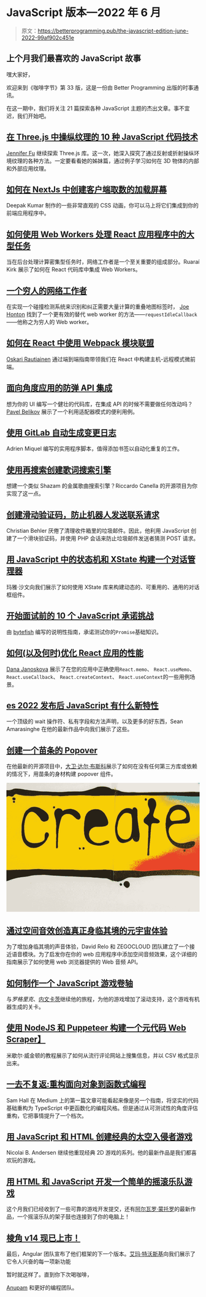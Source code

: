 # JavaScript 版本—2022 年 6 月

> 原文：<https://betterprogramming.pub/the-javascript-edition-june-2022-99af902c451e>

## 上个月我们最喜欢的 JavaScript 故事

嘿大家好，

欢迎来到《咖啡字节》第 33 版，这是一份由 Better Programming 出版的时事通讯。

在这一期中，我们将关注 21 篇探索各种 JavaScript 主题的杰出文章。事不宜迟，我们开始吧。

## [在 Three.js 中操纵纹理的 10 种 JavaScript 代码技术](/10-javascript-code-techniques-to-manipulate-textures-in-three-js-f73131f8321b)

[Jennifer Fu](https://medium.com/u/faf2e58f3d28?source=post_page-----99af902c451e--------------------------------) 继续探索 Three.js 库。这一次，她深入探究了通过反射或折射操纵环境纹理的各种方法。一定要看看她的姊妹篇，通过例子学习如何在 3D 物体的内部和外部应用纹理。

## [如何在 NextJs 中创建客户端取数的加载屏幕](/how-to-create-a-loading-screen-for-client-side-fetching-in-nextjs-eaede11c0921)

Deepak Kumar 制作的一些非常直观的 CSS 动画，你可以马上将它们集成到你的前端应用程序中。

## [如何使用 Web Workers 处理 React 应用程序中的大型任务](https://medium.com/@ruaraikirk/how-to-handle-big-tasks-in-a-react-application-with-web-workers-64a7c6c5b41e)

当在后台处理计算密集型任务时，网络工作者是一个至关重要的组成部分。Ruaraí Kirk 展示了如何在 React 代码库中集成 Web Workers。

## [一个穷人的网络工作者](/2022-052-a-poor-mans-web-worker-279d17a13018)

在实现一个碰撞检测系统来识别和纠正需要大量计算的重叠地图标签时， [Joe Honton](https://medium.com/u/fa3a0ef9a6ff?source=post_page-----99af902c451e--------------------------------) 找到了一个更有效的替代 web worker 的方法——`requestIdleCallback`——他称之为穷人的 Web worker。

## [如何在 React 中使用 Webpack 模块联盟](/how-to-use-webpack-module-federation-in-react-70455086b2b0)

[Oskari Rautiainen](https://medium.com/u/1ae05e9b1170?source=post_page-----99af902c451e--------------------------------) 通过端到端指南带领我们在 React 中构建主机-远程模式微前端。

## [面向角度应用的防弹 API 集成](/bullet-proof-api-integration-architecture-for-angular-applications-3d00582c7156)

想为你的 UI 编写一个健壮的代码库，在集成 API 的时候不需要做任何改动吗？ [Pavel Belikov](https://medium.com/u/bbaced70daf8?source=post_page-----99af902c451e--------------------------------) 展示了一个利用适配器模式的便利用例。

## [使用 GitLab 自动生成变更日志](/automate-changelog-generation-with-gitlab-dbd4e4c41d99)

Adrien Miquel 编写的实用程序脚本，值得添加书签以自动化重复的工作。

## [使用再搜索创建歌词搜索引擎](/create-a-lyrics-search-engine-using-redisearch-9261ebe5d76)

想建一个类似 Shazam 的金属歌曲搜索引擎？Riccardo Canella 的开源项目为你实现了这一点。

## [创建滑动验证码，防止机器人发送联系请求](/creating-a-slider-captcha-to-prevent-bots-from-sending-contact-requests-e77d32ce1094)

Christian Behler 厌倦了清理收件箱里的垃圾邮件。因此，他利用 JavaScript 创建了一个滑块验证码，并使用 PHP 会话来防止垃圾邮件发送者猜测 POST 请求。

## [用 JavaScript 中的状态机和 XState 构建一个对话管理器](/build-a-dialog-manager-with-state-machines-and-xstate-in-javascript-4002e7f03d92)

玛雅·沙文向我们展示了如何使用 XState 库来构建动态的、可重用的、通用的对话框组件。

## [开始面试前的 10 个 JavaScript 承诺挑战](/10-javascript-promise-challenges-before-you-start-an-interview-c9af8d4144ec)

由 [bytefish](https://medium.com/u/dac47b3482f4?source=post_page-----99af902c451e--------------------------------) 编写的说明性指南，承诺测试你的`Promise`基础知识。

## [如何(以及何时)优化 React 应用的性能](/how-and-when-to-optimize-performance-in-your-react-application-b0b8c8c66bb3)

[Dana Janoskova](https://medium.com/u/237a6057c9cd?source=post_page-----99af902c451e--------------------------------) 展示了在您的应用中正确使用`React.memo`、 `React.useMemo`、 `React.useCallback`、 `React.createContext`、 `React.useContext`的一些用例场景。

## [es 2022 发布后 JavaScript 有什么新特性](https://szaranger.medium.com/whats-new-in-javascript-after-the-es2022-release-de13dd091a61)

一个顶级的 wait 操作符、私有字段和方法声明，以及更多的好东西，Sean Amarasinghe 在他的最新作品中向我们展示了这些。

## [创建一个苗条的 Popover](/create-a-popover-in-svelte-fe7dd2eeebb1)

在他最新的开源项目中，[大卫·达尔·布斯科](https://medium.com/u/94f0c8061324?source=post_page-----99af902c451e--------------------------------)展示了如何在没有任何第三方库或依赖的情况下，用苗条的身材构建 popover 组件。

![](img/1e1043412f7d0d1443a2e74d464da67a.png)

## [通过空间音效创造真正身临其境的元宇宙体验](/create-a-truly-immersive-metaverse-experience-through-web3-sound-effects-c6c3645e27fa)

为了增加身临其境的声音体验，David Relo 和 ZEGOCLOUD 团队建立了一个接近语音模块。为了启发你在你的 web 应用程序中添加空间音频效果，这个详细的指南展示了如何使用 web 浏览器提供的 Web 音频 API。

## [如何制作一个 JavaScript 游戏卷轴](https://javascript.plainenglish.io/how-to-add-scrolling-to-a-javascript-roguelike-c9f835d10537)

与*罗格里克*、[内文卡茨](https://medium.com/u/62fbee41aad2?source=post_page-----99af902c451e--------------------------------)继续他的旅程，为他的游戏增加了滚动支持，这个游戏有机器生成的关卡。

## [使用 NodeJS 和 Puppeteer 构建一个元代码 Web Scraper】](https://levelup.gitconnected.com/build-a-metacritic-web-scraper-using-nodejs-and-puppeteer-a10d8c3630b2)

米歇尔·威金顿的教程展示了如何从流行评论网站上搜集信息，并以 CSV 格式显示出来。

## [一去不复返:重构面向对象到函数式编程](/there-and-back-again-refactoring-oo-to-fp-f7f19bd2396d)

Sam Hall 在 Medium 上的第一篇文章可能看起来像是另一个指南，将坚实的代码基础重构为 TypeScript 中更函数化的编程风格。但是通过从可测试性的角度评估重构，它把事情提升了一个档次。

## [用 JavaScript 和 HTML 创建经典的太空入侵者游戏](/create-the-classic-space-invaders-game-af087786d63b)

Nicolai B. Andersen 继续他重现经典 2D 游戏的系列。他的最新作品是我们都喜欢玩的游戏。

## [用 HTML 和 JavaScript 开发一个简单的摇滚乐队游戏](/develop-a-simple-rock-band-game-with-html-and-javascript-61270f708b6)

这个月我们已经收到了一些可靠的游戏开发提交，还有[阿尔瓦罗·蒙托罗](https://medium.com/u/7be7589ec275?source=post_page-----99af902c451e--------------------------------)的最新作品，一个摇滚乐队的架子鼓也连接到了你的电脑上！

## [棱角 v14 现已上市！](https://blog.angular.io/angular-v14-is-now-available-391a6db736af)

最后，Angular 团队宣布了他们框架的下一个版本。[艾玛·特沃斯基](https://medium.com/u/314f82b7e8?source=post_page-----99af902c451e--------------------------------)向我们展示了它令人兴奋的每一项新功能

暂时就这样了。直到你下次喝咖啡，

[Anupam](https://anupamchugh.medium.com/) 和更好的编程团队。